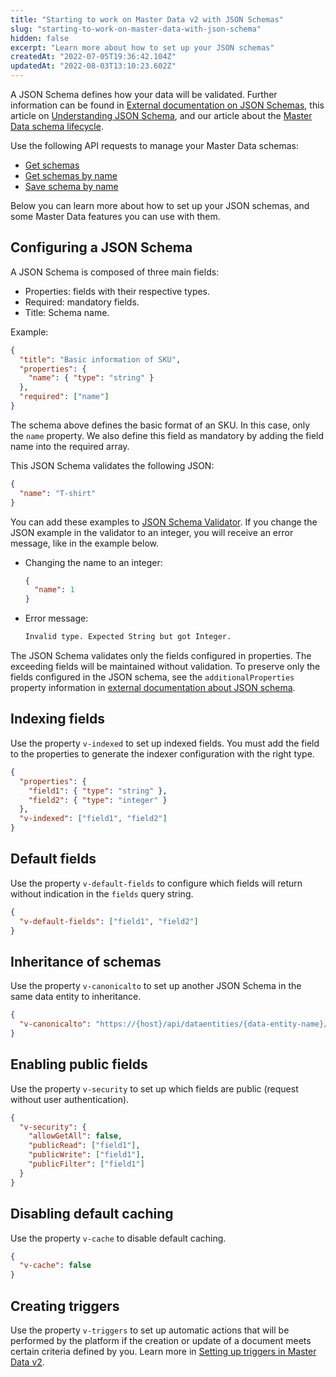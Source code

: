 ```yaml
---
title: "Starting to work on Master Data v2 with JSON Schemas"
slug: "starting-to-work-on-master-data-with-json-schema"
hidden: false
excerpt: "Learn more about how to set up your JSON schemas"
createdAt: "2022-07-05T19:36:42.104Z"
updatedAt: "2022-08-03T13:10:23.602Z"
---
```


A JSON Schema defines how your data will be validated. Further information can be found in [External documentation on JSON Schemas](http://json-schema.org), this article on [Understanding JSON Schema](https://spacetelescope.github.io/understanding-json-schema), and our article about the [Master Data schema lifecycle](https://developers.vtex.com/docs/guides/master-data-schema-lifecycle).

Use the following API requests to manage your Master Data schemas:

- [Get schemas](https://developers.vtex.com/docs/api-reference/master-data-api-v2#get-/api/dataentities/-dataEntityName-/schemas)
- [Get schemas by name](https://developers.vtex.com/docs/api-reference/master-data-api-v2#get-/api/dataentities/-dataEntityName-/schemas/-schemaName-)
- [Save schema by name](https://developers.vtex.com/docs/api-reference/master-data-api-v2#put-/api/dataentities/-dataEntityName-/schemas/-schemaName-)

Below you can learn more about how to set up your JSON schemas, and some Master Data features you can use with them.

## Configuring a JSON Schema

A JSON Schema is composed of three main fields:

- Properties: fields with their respective types.
- Required: mandatory fields.
- Title: Schema name.

Example:

```json
{
  "title": "Basic information of SKU",
  "properties": {
    "name": { "type": "string" }
  },
  "required": ["name"]
}
```

The schema above defines the basic format of an SKU. In this case, only the `name` property. We also define this field as mandatory by adding the field name into the required array.

This JSON Schema validates the following JSON:

```json
{
  "name": "T-shirt"
}
```

You can add these examples to [JSON Schema Validator](http://www.jsonschemavalidator.net/). If you change the JSON example in the validator to an integer, you will receive an error message, like in the example below.

- Changing the name to an integer:

  ```json
  {
    "name": 1
  }
  ```

- Error message:

  ```sh
  Invalid type. Expected String but got Integer.
  ```

The JSON Schema validates only the fields configured in properties. The exceeding fields will be maintained without validation. To preserve only the fields configured in the JSON schema, see the `additionalProperties` property information in [external documentation about JSON schema](https://json-schema.org/understanding-json-schema/reference/object.html#properties).

## Indexing fields

Use the property `v-indexed` to set up indexed fields. You must add the field to the properties to generate the indexer configuration with the right type.

```json
{
  "properties": {
    "field1": { "type": "string" },
    "field2": { "type": "integer" }
  },
  "v-indexed": ["field1", "field2"]
}
```

## Default fields

Use the property `v-default-fields` to configure which fields will return without indication in the `fields` query string.

```json
{
  "v-default-fields": ["field1", "field2"]
}
```

## Inheritance of schemas

Use the property `v-canonicalto` to set up another JSON Schema in the same data entity to inheritance.

```json
{
  "v-canonicalto": "https://{host}/api/dataentities/{data-entity-name}/schemas/{my-base-schema}"
}
```

## Enabling public fields

Use the property `v-security` to set up which fields are public (request without user authentication).

```json
{
  "v-security": {
    "allowGetAll": false,
    "publicRead": ["field1"],
    "publicWrite": ["field1"],
    "publicFilter": ["field1"]
  }
}
```

## Disabling default caching

Use the property `v-cache` to disable default caching.

```json
{
  "v-cache": false
}
```

## Creating triggers

Use the property `v-triggers` to set up automatic actions that will be performed by the platform if the creation or update of a document meets certain criteria defined by you. Learn more in [Setting up triggers in Master Data v2](https://developers.vtex.com/docs/guides/setting-up-triggers-in-master-data-v2).
